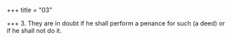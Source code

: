 +++
title = "03"

+++
3. They are in doubt if he shall perform a penance for such (a deed) or if he shall not do it.
